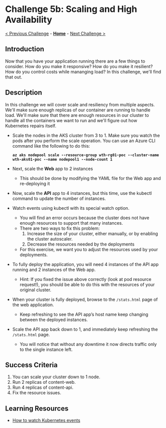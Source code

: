 # Challenge 5b: Scaling and High Availability

[< Previous Challenge](./04-k8sdeployment.md) - **[Home](../README.md)** - [Next Challenge >](./06-deploymongo.md)

## Introduction

Now that you have your application running there are a few things to consider. How do you make it responsive? How do you make it resilient? How do you control costs while mananging load? In this challenge, we'll find that out.

## Description

In this challenge we will cover scale and resiliency from multiple aspects. We'll make sure enough replicas of our container are running to handle load. We'll make sure that there are enough resources in our cluster to handle all the containers we want to run and we'll figure out how Kubernetes repairs itself.

* Scale the nodes in the AKS cluster from 3 to 1.  Make sure you watch the pods after you perform the scale operation.  You can use an Azure CLI command like the following to do this:

  **`az aks nodepool scale --resource-group wth-rg01-poc --cluster-name wth-aks01-poc --name nodepool1 --node-count 1`**

* Next, scale the **Web** app to 2 instances
	- This should be done by modifying the YAML file for the Web app and re-deploying it 
*  Now, scale the **API** app to 4 instances, but this time, use the kubectl command to update the number of instances.  
* Watch events using kubectl with its special watch option.
   - You will find an error occurs because the cluster does not have enough resources to support that many instances.
   - There are two ways to fix this problem: 
     1. Increase the size of your cluster, either manually, or by enabling the cluster autoscaler.
     2. Decrease the resources needed by the deployments
  - For this exercise, we want you to adjust the resources used by your deployments.
* To fully deploy the application, you will need 4 instances of the API app running and 2 instances of the Web app. 
	- Hint: If you fixed the issue above correctly (look at pod resource request!), you should be able to do this with the resources of your original cluster.
* When your cluster is fully deployed, browse to the `/stats.html` page of the web application.
	- Keep refreshing to see the API app’s host name keep changing between the deployed instances.
* Scale the API app back down to 1, and immediately keep refreshing the `/stats.html` page.
	- You will notice that without any downtime it now directs traffic only to the single instance left.

## Success Criteria

1. You can scale your cluster down to 1 node.
1. Run 2 replicas of content-web.
1. Run 4 replicas of content-api.
1. Fix the resource issues.

## Learning Resources
* [How to watch Kubernetes events](https://stackoverflow.com/questions/45226732/what-kubectl-command-can-i-use-to-get-events-sorted-by-specific-fields-and-print)